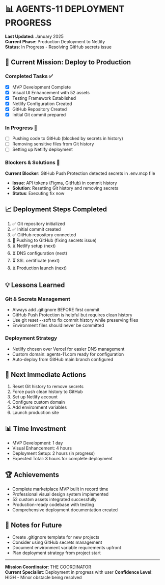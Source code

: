# 📊 AGENTS-11 DEPLOYMENT PROGRESS

**Last Updated**: January 2025  
**Current Phase**: Production Deployment to Netlify  
**Status**: In Progress - Resolving GitHub secrets issue

## 🚀 Current Mission: Deploy to Production

### Completed Tasks ✅
- [x] MVP Development Complete
- [x] Visual UI Enhancement with 52 assets
- [x] Testing Framework Established
- [x] Netlify Configuration Created
- [x] GitHub Repository Created
- [x] Initial Git commit prepared

### In Progress 🔄
- [ ] Pushing code to GitHub (blocked by secrets in history)
- [ ] Removing sensitive files from Git history
- [ ] Setting up Netlify deployment

### Blockers & Solutions 🚧

**Current Blocker**: GitHub Push Protection detected secrets in .env.mcp file
- **Issue**: API tokens (Figma, GitHub) in commit history
- **Solution**: Resetting Git history and removing secrets
- **Status**: Executing fix now

## 📈 Deployment Steps Completed

1. ✅ Git repository initialized
2. ✅ Initial commit created
3. ✅ GitHub repository connected
4. 🔄 Pushing to GitHub (fixing secrets issue)
5. ⏳ Netlify setup (next)
6. ⏳ DNS configuration (next)
7. ⏳ SSL certificate (next)
8. ⏳ Production launch (next)

## 💡 Lessons Learned

### Git & Secrets Management
- Always add .gitignore BEFORE first commit
- GitHub Push Protection is helpful but requires clean history
- Use git reset --soft to fix commit history while preserving files
- Environment files should never be committed

### Deployment Strategy
- Netlify chosen over Vercel for easier DNS management
- Custom domain: agents-11.com ready for configuration
- Auto-deploy from GitHub main branch configured

## 🎯 Next Immediate Actions

1. Reset Git history to remove secrets
2. Force push clean history to GitHub
3. Set up Netlify account
4. Configure custom domain
5. Add environment variables
6. Launch production site

## 📊 Time Investment

- MVP Development: 1 day
- Visual Enhancement: 4 hours
- Deployment Setup: 2 hours (in progress)
- Expected Total: 3 hours for complete deployment

## 🏆 Achievements

- Complete marketplace MVP built in record time
- Professional visual design system implemented
- 52 custom assets integrated successfully
- Production-ready codebase with testing
- Comprehensive deployment documentation created

## 📝 Notes for Future

- Create .gitignore template for new projects
- Consider using GitHub secrets management
- Document environment variable requirements upfront
- Plan deployment strategy from project start

---

**Mission Coordinator**: THE COORDINATOR  
**Current Specialist**: Deployment in progress with user
**Confidence Level**: HIGH - Minor obstacle being resolved